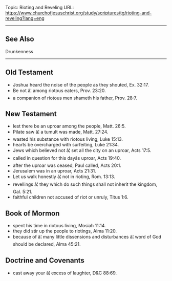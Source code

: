 Topic: Rioting and Reveling
URL: https://www.churchofjesuschrist.org/study/scriptures/tg/rioting-and-reveling?lang=eng

---

## See Also

Drunkenness

---

## Old Testament

- Joshua heard the noise of the people as they shouted, Ex. 32:17.
- Be not â¦ among riotous eaters, Prov. 23:20.
- a companion of riotous men shameth his father, Prov. 28:7.

## New Testament

- lest there be an uproar among the people, Matt. 26:5.
- Pilate saw â¦ a tumult was made, Matt. 27:24.
- wasted his substance with riotous living, Luke 15:13.
- hearts be overcharged with surfeiting, Luke 21:34.
- Jews which believed not â¦ set all the city on an uproar, Acts 17:5.
- called in question for this dayâs uproar, Acts 19:40.
- after the uproar was ceased, Paul called, Acts 20:1.
- Jerusalem was in an uproar, Acts 21:31.
- Let us walk honestly â¦ not in rioting, Rom. 13:13.
- revellings â¦ they which do such things shall not inherit the kingdom, Gal. 5:21.
- faithful children not accused of riot or unruly, Titus 1:6.

## Book of Mormon

- spent his time in riotous living, Mosiah 11:14.
- they did stir up the people to riotings, Alma 11:20.
- because of â¦ many little dissensions and disturbances â¦ word of God should be declared, Alma 45:21.

## Doctrine and Covenants

- cast away your â¦ excess of laughter, D&C 88:69.

